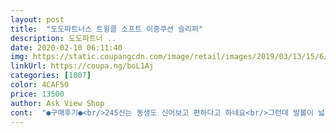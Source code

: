 ```yaml
---
layout: post 
title:  "도도파트너스 트윙클 소프트 이중쿠션 슬리퍼" 
description: 도도파트너 ..
date: 2020-02-10 06:11:40 
img: https://static.coupangcdn.com/image/retail/images/2019/03/13/15/6/e87776c0-8bf2-4a29-9485-3bb4ddee64d4.jpg 
linkUrl: https://coupa.ng/boL1Aj 
categories: [1007] 
color: 4CAF50 
price: 13500 
author: Ask View Shop 
cont:  "●구매후기●<br/>245신는 동생도 신어보고 편하다고 하네요<br/>그런데 발볼이 넓은 제가 걷다보니 등이 아파요.<br/> ㅜㅜ 사이즈가 작아서 발뒷축이 뒤로 좀 나와요.<br/> ㅎㅎ<br/>그전에 신던 슬리퍼는 더 이상 판매를 안해서 이걸로<br/>다른 직원은 저보다 발이 큰데 사이즈가 없길래 다른 브랜드를 달리 구매했습니다.<br/><br/>동생은 발은 더 커도 발에 살이 없는 편이라 잘 맞네요<br/>디자인 이미지와 리얼 똑같습니다.<br/><br/>또 신고 외출을 했는데 무릎이 좀 아파요.<br/> 쿠션감은 있는데 왜그런지.<br/>.<br/>아마 작아서 그런가봐요.<br/><br/>발 작아보입니다.<br/><br/>사무실 여직원 전용으로 구매했다가 저는 맞긴 맞는데 차장님께서는 따로 다른 슬리퍼를 구매하셨습니다<br/>사무실에서 신을 슬리퍼가 필요해서 구매했어요.<br/> 다른 예쁜 슬리퍼나 샌달은 사무실에서 너무 노는 것? 같아 보여서 검정색에 리얼 사무실 쿠션 슬리퍼를 찾다가 구매후기가 많고 별점이 높길래 구매했습니다.<br/><br/>사무실의자에 앉아있을 용으로는 좋습니다.<br/> ㅎㅎ<br/>샀습니다<br/>신을 신으니 쿠션감은 최고!!! 발볼도 작아보여요.<br/><br/>일단 저는 편합니다 쿠션 좋구요~<br/>저는 발이 조금 작아도 발등에 살이 있으니 맞고<br/>저한테도 딱히 큰 느낌은 들지않아요<br/>제것이 로켓배송이라 다음날 받았네요.<br/> 역쉬!!!!!! 배송짱.<br/><br/>착용감은 굉장히 좋아요<br/>큰사이즈 편하게 맞습니다<br/>평소에 230~235 신는데 발등이 살짝 올라온 편입니다<br/>하지만 사무실에 앉아 있을때는 굽이 높아 다리가 좀 편한 느낌이 있습니다.<br/><br/>한번에 존나 많이 샀는데 사이즈 라지라더니 구라같습니다<br/>후기 읽어보고 일단은 샀느네 저는 만족합니다<br/>후기에 있는 것처럼 한 사이즈 큰 것을 구매하시는 것이 좋으실 듯.<br/><br/>" 
---
```

